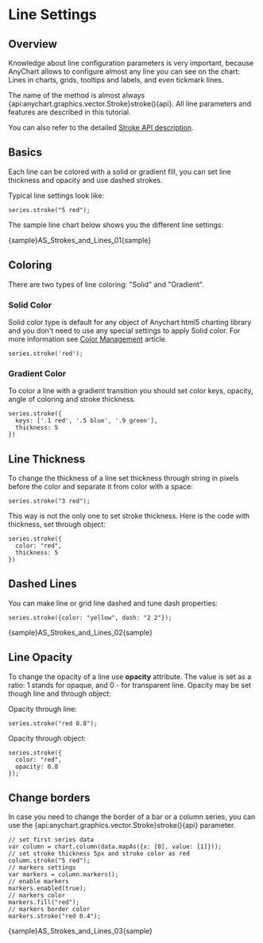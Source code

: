 # Line Settings

## Overview

Knowledge about line configuration parameters is very important, because AnyChart allows to configure almost any line you can see on the chart: Lines in charts, grids, tooltips and labels, and even tickmark lines.
  
The name of the method is almost always {api:anychart.graphics.vector.Stroke}stroke(){api}. All line parameters and features are described in this tutorial.

You can also refer to the detailed [Stroke API description](../Graphics/Stroke_Settings).

## Basics

Each line can be colored with a solid or gradient fill, you can set line thickness and opacity and use dashed strokes.

Typical line settings look like:

```
series.stroke("5 red");
```

The sample line chart below shows you the different line settings:

{sample}AS\_Strokes\_and\_Lines\_01{sample}

## Coloring

There are two types of line coloring: "Solid" and "Gradient".

### Solid Color

Solid color type is default for any object of Anychart html5 charting library and you don't need to use any special settings to apply Solid color. For more information see [Color Management](Color_Management) article.

```
series.stroke('red');
```

### Gradient Color

To color a line with a gradient transition you should set color keys, opacity, angle of coloring and stroke thickness.

```
series.stroke({
  keys: ['.1 red', '.5 blue', '.9 green'],
  thickness: 5
})
```

## Line Thickness

To change the thickness of a line set thickness through string in pixels before the color and separate it from color with a space:

```
series.stroke("3 red");
```

This way is not the only one to set stroke thickness. Here is the code with thickness, set through object:

```
series.stroke({
  color: "red",
  thickness: 5
})
```

## Dashed Lines

You can make line or grid line dashed and tune dash properties:

```
series.stroke({color: "yellow", dash: "2 2"});
```

{sample}AS\_Strokes\_and\_Lines\_02{sample}

## Line Opacity

To change the opacity of a line use **opacity** attribute. The value is set as a ratio: 1 stands for opaque, and 0 - for transparent line. Opacity may be set though line and through object:

Opacity through line:

```
series.stroke("red 0.8");
```

Opacity through object:

```
series.stroke({
  color: "red",
  opacity: 0.8
});
```

## Change borders

In case you need to change the border of a bar or a column series, you can use the {api:anychart.graphics.vector.Stroke}stroke(){api} parameter.

```
// set first series data
var column = chart.column(data.mapAs({x: [0], value: [1]}));
// set stroke thickness 5px and stroke color as red
column.stroke("5 red");
// markers settings
var markers = column.markers();
// enable markers
markers.enabled(true);
// markers color
markers.fill("red");
// markers border color
markers.stroke("red 0.4");
```

{sample}AS\_Strokes\_and\_Lines\_03{sample}